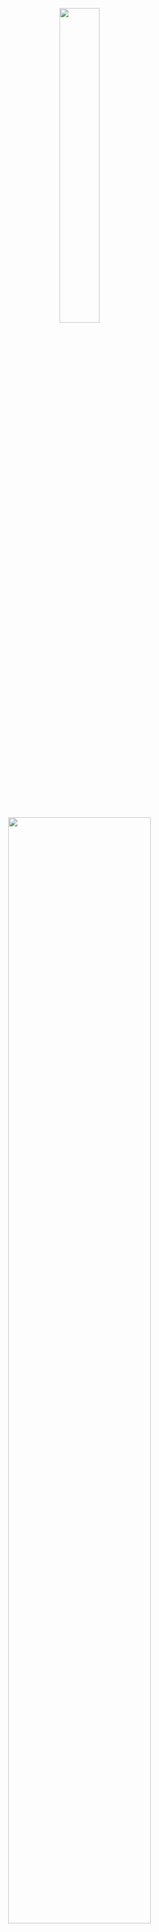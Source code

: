 
<p align="center">
  <img  width="40%" height="auto" src="https://private-user-images.githubusercontent.com/108234679/319701022-6c4ecfd6-021d-46f9-b3d7-3636fc0f2813.png?jwt=eyJhbGciOiJIUzI1NiIsInR5cCI6IkpXVCJ9.eyJpc3MiOiJnaXRodWIuY29tIiwiYXVkIjoicmF3LmdpdGh1YnVzZXJjb250ZW50LmNvbSIsImtleSI6ImtleTUiLCJleHAiOjE3MTIyNTEwMDksIm5iZiI6MTcxMjI1MDcwOSwicGF0aCI6Ii8xMDgyMzQ2NzkvMzE5NzAxMDIyLTZjNGVjZmQ2LTAyMWQtNDZmOS1iM2Q3LTM2MzZmYzBmMjgxMy5wbmc_WC1BbXotQWxnb3JpdGhtPUFXUzQtSE1BQy1TSEEyNTYmWC1BbXotQ3JlZGVudGlhbD1BS0lBVkNPRFlMU0E1M1BRSzRaQSUyRjIwMjQwNDA0JTJGdXMtZWFzdC0xJTJGczMlMkZhd3M0X3JlcXVlc3QmWC1BbXotRGF0ZT0yMDI0MDQwNFQxNzExNDlaJlgtQW16LUV4cGlyZXM9MzAwJlgtQW16LVNpZ25hdHVyZT04ZGM3MDkxYTc3OWE0ZGI0ZTBiMjI1Mzc4YjMxNDc5MDBhODE1ZDgzZDAyNWIwMjNiZWEwZDc4OTE1NWU1NmMwJlgtQW16LVNpZ25lZEhlYWRlcnM9aG9zdCZhY3Rvcl9pZD0wJmtleV9pZD0wJnJlcG9faWQ9MCJ9.5zfSeYQr-6ldeGSe3L73Vy4-pXp8Sm7dZ9AhVUII4BI">
</p>

<br>


<p align="center" font-size=18px weight="700">
  <img width="75%" height="auto" src="https://private-user-images.githubusercontent.com/108234679/319714899-d9f0de7d-4240-451a-8a6b-80299a2d7744.png?jwt=eyJhbGciOiJIUzI1NiIsInR5cCI6IkpXVCJ9.eyJpc3MiOiJnaXRodWIuY29tIiwiYXVkIjoicmF3LmdpdGh1YnVzZXJjb250ZW50LmNvbSIsImtleSI6ImtleTUiLCJleHAiOjE3MTIyNTM1NzIsIm5iZiI6MTcxMjI1MzI3MiwicGF0aCI6Ii8xMDgyMzQ2NzkvMzE5NzE0ODk5LWQ5ZjBkZTdkLTQyNDAtNDUxYS04YTZiLTgwMjk5YTJkNzc0NC5wbmc_WC1BbXotQWxnb3JpdGhtPUFXUzQtSE1BQy1TSEEyNTYmWC1BbXotQ3JlZGVudGlhbD1BS0lBVkNPRFlMU0E1M1BRSzRaQSUyRjIwMjQwNDA0JTJGdXMtZWFzdC0xJTJGczMlMkZhd3M0X3JlcXVlc3QmWC1BbXotRGF0ZT0yMDI0MDQwNFQxNzU0MzJaJlgtQW16LUV4cGlyZXM9MzAwJlgtQW16LVNpZ25hdHVyZT04NTEyZWFlMzU2OWMxZDIwNTgxNGRkODlkMDIyNjE3OTFkMzNmOTAwMGViOTIzZjEyNzFkM2ZmOGYwNWM1NDY3JlgtQW16LVNpZ25lZEhlYWRlcnM9aG9zdCZhY3Rvcl9pZD0wJmtleV9pZD0wJnJlcG9faWQ9MCJ9.X6NQwBb_To_UlpmB54aPTKgX-vRpvBipUydDG_m6ONM">
</p>

<p align="center">
<a href="https://github.com/DaniRox/DaniRox/issues/8#issue-2079872666"><img width="auto" height="1%" src="https://private-user-images.githubusercontent.com/108234679/319713846-639aa376-d0f5-430b-9e3e-2250763ea0f4.png?jwt=eyJhbGciOiJIUzI1NiIsInR5cCI6IkpXVCJ9.eyJpc3MiOiJnaXRodWIuY29tIiwiYXVkIjoicmF3LmdpdGh1YnVzZXJjb250ZW50LmNvbSIsImtleSI6ImtleTUiLCJleHAiOjE3MTIyNTI5NjYsIm5iZiI6MTcxMjI1MjY2NiwicGF0aCI6Ii8xMDgyMzQ2NzkvMzE5NzEzODQ2LTYzOWFhMzc2LWQwZjUtNDMwYi05ZTNlLTIyNTA3NjNlYTBmNC5wbmc_WC1BbXotQWxnb3JpdGhtPUFXUzQtSE1BQy1TSEEyNTYmWC1BbXotQ3JlZGVudGlhbD1BS0lBVkNPRFlMU0E1M1BRSzRaQSUyRjIwMjQwNDA0JTJGdXMtZWFzdC0xJTJGczMlMkZhd3M0X3JlcXVlc3QmWC1BbXotRGF0ZT0yMDI0MDQwNFQxNzQ0MjZaJlgtQW16LUV4cGlyZXM9MzAwJlgtQW16LVNpZ25hdHVyZT0xODFiN2FmNDMzNWNkYzkxN2Y0ZDAyNGJmMTA3NWM3ZmQzY2NjYTkyMDE5Yjk4OWZkNzA4MDI0Yzg5YmIzYjk2JlgtQW16LVNpZ25lZEhlYWRlcnM9aG9zdCZhY3Rvcl9pZD0wJmtleV9pZD0wJnJlcG9faWQ9MCJ9.dd5GlJ-scGrffAfRPFh1GYGVDh5HQj-J0I5URHg1qX0"></a>
<a href="mailto:daniroxescobar@gmail.com" target="_blank"><img width="auto" height="1%" src="https://private-user-images.githubusercontent.com/108234679/319713174-ea94ca4c-2c7d-46fc-b55b-cf01fb154d06.png?jwt=eyJhbGciOiJIUzI1NiIsInR5cCI6IkpXVCJ9.eyJpc3MiOiJnaXRodWIuY29tIiwiYXVkIjoicmF3LmdpdGh1YnVzZXJjb250ZW50LmNvbSIsImtleSI6ImtleTUiLCJleHAiOjE3MTIyNTI4NzQsIm5iZiI6MTcxMjI1MjU3NCwicGF0aCI6Ii8xMDgyMzQ2NzkvMzE5NzEzMTc0LWVhOTRjYTRjLTJjN2QtNDZmYy1iNTViLWNmMDFmYjE1NGQwNi5wbmc_WC1BbXotQWxnb3JpdGhtPUFXUzQtSE1BQy1TSEEyNTYmWC1BbXotQ3JlZGVudGlhbD1BS0lBVkNPRFlMU0E1M1BRSzRaQSUyRjIwMjQwNDA0JTJGdXMtZWFzdC0xJTJGczMlMkZhd3M0X3JlcXVlc3QmWC1BbXotRGF0ZT0yMDI0MDQwNFQxNzQyNTRaJlgtQW16LUV4cGlyZXM9MzAwJlgtQW16LVNpZ25hdHVyZT0yNDBjZDIyYTkzMWY4NDQyYmExNWNjYzBjNzFlYzEyMjE1OWVjNjdhMjFhNjMzY2ExNTFkNzA3MWRkZTUzOGJiJlgtQW16LVNpZ25lZEhlYWRlcnM9aG9zdCZhY3Rvcl9pZD0wJmtleV9pZD0wJnJlcG9faWQ9MCJ9.2iz12NlvIGNGw9PuVpOwqTAgzWd7N7ZtvRC7edv3hq0"></a>
</p>

  
<h1 font-size=14px>Tecnologías</h1>
<p align="center">
  <img width="50%" height="auto" src="https://user-images.githubusercontent.com/108234679/284703702-fa30e314-e0d8-443b-8495-8d2a625cbac6.png">
</p>
<br>
